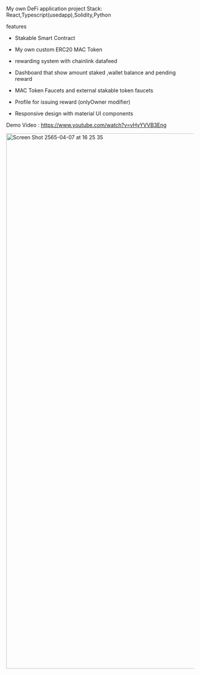 My own DeFi application project
Stack: React,Typescript(usedapp),Solidity,Python

features

- Stakable Smart Contract
- My own custom ERC20 MAC Token
- rewarding system with chainlink datafeed
- Dashboard that show amount staked ,wallet balance and pending reward

- MAC Token Faucets and external stakable token faucets
- Profile for issuing reward (onlyOwner modifier)
- Responsive design with material UI components

Demo Video : https://www.youtube.com/watch?v=vHyYVVB3Eng

<img width="1439" alt="Screen Shot 2565-04-07 at 16 25 35" src="https://user-images.githubusercontent.com/54467698/162167489-05c1bfb0-96f3-4c62-b11a-dbeae7c5fd83.png">

